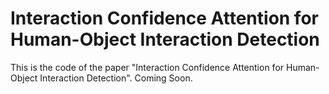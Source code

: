 # Interaction Confidence Attention for Human-Object Interaction Detection
This is the code of the paper "Interaction Confidence Attention for Human-Object Interaction Detection". 
Coming Soon.
